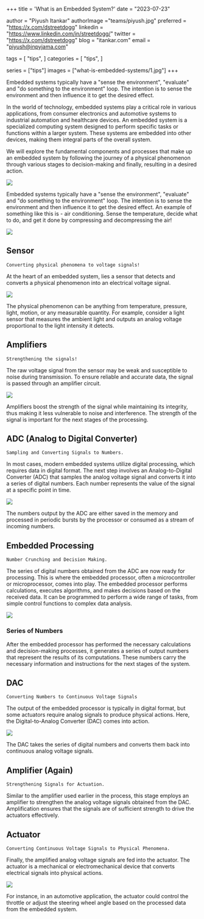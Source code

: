+++
title = 'What is an Embedded System?'
date = "2023-07-23"

author = "Piyush Itankar"
authorImage ="teams/piyush.jpg"
preferred = "https://x.com/dstreetdogg"
linkedin = "https://www.linkedin.com/in/streetdogg/"
twitter = "https://x.com/dstreetdogg"
blog = "itankar.com"
email = "piyush@inpyjama.com"

tags = [
    "tips",
]
categories = [
    "tips",
]

series = ["tips"]
images = ["what-is-embedded-systems/1.jpg"]
+++

Embedded systems typically have a "sense the environment", "evaluate" and "do something to the environment" loop. The intention is to sense the environment and then influence it to get the desired effect.
<!--more-->

In the world of technology, embedded systems play a critical role in various applications, from consumer electronics and automotive systems to industrial automation and healthcare devices. An embedded system is a specialized computing system designed to perform specific tasks or functions within a larger system. These systems are embedded into other devices, making them integral parts of the overall system.

We will explore the fundamental components and processes that make up an embedded system by following the journey of a physical phenomenon through various stages to decision-making and finally, resulting in a desired action.

![](1.jpg)

Embedded systems typically have a "sense the environment", "evaluate" and "do something to the environment" loop. The intention is to sense the environment and then influence it to get the desired effect. An example of something like this is - air conditioning. Sense the temperature, decide what to do, and get it done by compressing and decompressing the air!

![](2.png)

## Sensor

`Converting physical phenomena to voltage signals!`

At the heart of an embedded system, lies a sensor that detects and converts a physical phenomenon into an electrical voltage signal.

![](3.jpg)

The physical phenomenon can be anything from temperature, pressure, light, motion, or any measurable quantity. For example, consider a light sensor that measures the ambient light and outputs an analog voltage proportional to the light intensity it detects.

## Amplifiers

`Strengthening the signals!`

The raw voltage signal from the sensor may be weak and susceptible to noise during transmission. To ensure reliable and accurate data, the signal is passed through an amplifier circuit.

![](4.jpg)

Amplifiers boost the strength of the signal while maintaining its integrity, thus making it less vulnerable to noise and interference. The strength of the signal is important for the next stages of the processing.

## ADC (Analog to Digital Converter)

`Sampling and Converting Signals to Numbers.`

In most cases, modern embedded systems utilize digital processing, which requires data in digital format. The next step involves an Analog-to-Digital Converter (ADC) that samples the analog voltage signal and converts it into a series of digital numbers. Each number represents the value of the signal at a specific point in time.

![](5.jpg)

The numbers output by the ADC are either saved in the memory and processed in periodic bursts by the processor or consumed as a stream of incoming numbers.

## Embedded Processing

`Number Crunching and Decision Making.`

The series of digital numbers obtained from the ADC are now ready for processing. This is where the embedded processor, often a microcontroller or microprocessor, comes into play. The embedded processor performs calculations, executes algorithms, and makes decisions based on the received data. It can be programmed to perform a wide range of tasks, from simple control functions to complex data analysis.

![](6.jpg)

### Series of Numbers

After the embedded processor has performed the necessary calculations and decision-making processes, it generates a series of output numbers that represent the results of its computations. These numbers carry the necessary information and instructions for the next stages of the system.

## DAC

`Converting Numbers to Continuous Voltage Signals`

The output of the embedded processor is typically in digital format, but some actuators require analog signals to produce physical actions. Here, the Digital-to-Analog Converter (DAC) comes into action.

![](7,.jpg)

The DAC takes the series of digital numbers and converts them back into continuous analog voltage signals.

## Amplifier (Again)

`Strengthening Signals for Actuation.`

Similar to the amplifier used earlier in the process, this stage employs an amplifier to strengthen the analog voltage signals obtained from the DAC. Amplification ensures that the signals are of sufficient strength to drive the actuators effectively.

## Actuator

`Converting Continuous Voltage Signals to Physical Phenomena.`

Finally, the amplified analog voltage signals are fed into the actuator. The actuator is a mechanical or electromechanical device that converts electrical signals into physical actions.

![](8.jpg)

For instance, in an automotive application, the actuator could control the throttle or adjust the steering wheel angle based on the processed data from the embedded system.
